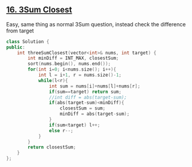 ## [16. 3Sum Closest](https://leetcode.com/problems/3sum-closest/)

Easy, same thing as normal 3Sum question, instead check the difference from target
```cpp
class Solution {
public:
    int threeSumClosest(vector<int>& nums, int target) {
        int minDiff = INT_MAX, closestSum;
        sort(nums.begin(), nums.end());
        for(int i=0; i<nums.size(); i++){
            int l = i+1, r = nums.size()-1;
            while(l<r){
                int sum = nums[i]+nums[l]+nums[r];
                if(sum==target) return sum;
                //int diff = abs(target-sum);
                if(abs(target-sum)<minDiff){
                    closestSum = sum;
                    minDiff = abs(target-sum);
                } 
                if(sum<target) l++;
                else r--;
            }
        }
        return closestSum;
    }
};
```

